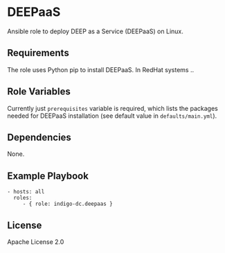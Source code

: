 DEEPaaS
=========

Ansible role to deploy DEEP as a Service (DEEPaaS) on Linux.

Requirements
------------

The role uses Python pip to install DEEPaaS. In RedHat systems ..

Role Variables
--------------

Currently just `prerequisites` variable is required, which lists the packages 
needed for DEEPaaS installation (see default value in `defaults/main.yml`).

Dependencies
------------

None.

Example Playbook
----------------

    - hosts: all
      roles:
         - { role: indigo-dc.deepaas }

License
-------

Apache License 2.0
